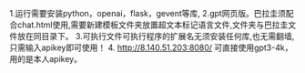 1.运行需要安装python，openai，flask，gevent等库,
2.gpt网页版。巴拉圭须配合chat.html使用,需要新建模板文件夹放置超文本标记语言文件,文件夹与巴拉圭文件放在同目录下。
3.可执行文件可执行程序的扩展名无须安装任何库,也无需翻墙,只需输入apikey即可使用！
4.    http://8.140.51.203:8080/
可直接使用gpt3-4k，用的是本人apikey。
